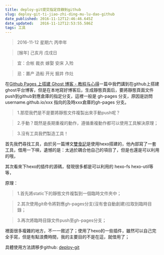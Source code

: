 ```yaml
---
title: deploy-git提交指定目錄到github
slug: deploy-git-ti-jiao-zhi-ding-mu-lu-dao-github
date_published: 2016-11-12T12:46:46.645Z
date_updated:   2016-11-12T12:53:55.586Z
tags: 工具
---
```


> 2016-11-12 星期六 丙申年

>[猴年] 己亥月 戊戌日

>宜：合帐 裁衣 嫁娶 安床 入殓

>忌：置产 造船 开光 掘井 作灶 

在[Github Pages 上搭建 Ghost 博客 - 教程与心得](/2016/10/30/zai-github-pages-shang-da-jian-ghost-bo-ke-jiao-cheng-yu-xin-de/)一篇中我們講到在github上搭建ghost平台博客，但是在本地寫好博客后，生成靜態頁面后，要將靜態頁面文件push到github對應倉庫的指定分支，這裡一般是 gh-pages 分支，原因是訪問username.github.io/xxx 指向的及時xxx倉庫的gh-pages 分支。

> 1.那麼我們是不是要將靜態文件複製出來手動push呢？

> 2.手動？既然是長期重複的動作，遵循重複動作都可以使用工具解決原理；

> 3.沒有工具我們製造工具！

首先我們尋找工具，由於另一篇博文[雙食記](http://www.huar.love/shuangshiji/)是使用hexo搭建的，他內部寫了一套工具，借用一下唄，遺憾的是：太過於耦合他自己的項目了，但是也還是可以利用的哦，

其次看來下hexo的插件的源碼，發現很多都是可以利用的 hexo-fs  hexo-util等等，

原理：

> 1.首先將static下的靜態文件複製到一個臨時文件夾中；

> 2.其次使用git命令將對應gh-pages分支(沒有會自動創建)拉取到臨時目錄；

> 3.再次將臨時目錄文件push至gh-pages分支；

裡面很多複雜的地方，不一一敘述了；使用了hexo的一些插件，雖然可以自己完全手寫，但是有點浪費時間，我的主要目的不是在這，就借用了；

具體使用方法請移步github: [deploy-git](https://github.com/liubiao0810/deploy-git)

